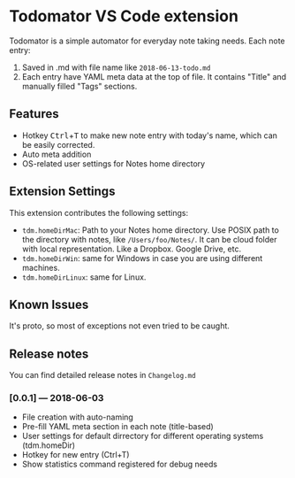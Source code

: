 # Todomator VS Code extension

Todomator is a simple automator for everyday note taking needs. Each note entry:
1. Saved in .md with file name like ```2018-06-13-todo.md```
2. Each entry have YAML meta data at the top of file. It contains "Title" and manually filled "Tags" sections.

## Features

- Hotkey <kbd>Ctrl</kbd>+<kbd>T</kbd> to make new note entry with today's name, which can be easily corrected.
- Auto meta addition
- OS-related user settings for Notes home directory

## Extension Settings
This extension contributes the following settings:

* `tdm.homeDirMac`: Path to your Notes home directory. Use POSIX path to the directory with notes, like ```/Users/foo/Notes/```. It can be cloud folder with local representation. Like a Dropbox. Google Drive, etc.
* `tdm.homeDirWin`: same for Windows in case you are using different machines.
* `tdm.homeDirLinux`: same for Linux.

## Known Issues
It's proto, so most of exceptions not even tried to be caught.

## Release notes
You can find detailed release notes in `Changelog.md`

### [0.0.1] — 2018-06-03
- File creation with auto-naming
- Pre-fill YAML meta section in each note (title-based)
- User settings for default dirrectory for different operating systems (tdm.homeDir)
- Hotkey for new entry (Ctrl+T)
- Show statistics command registered for debug needs